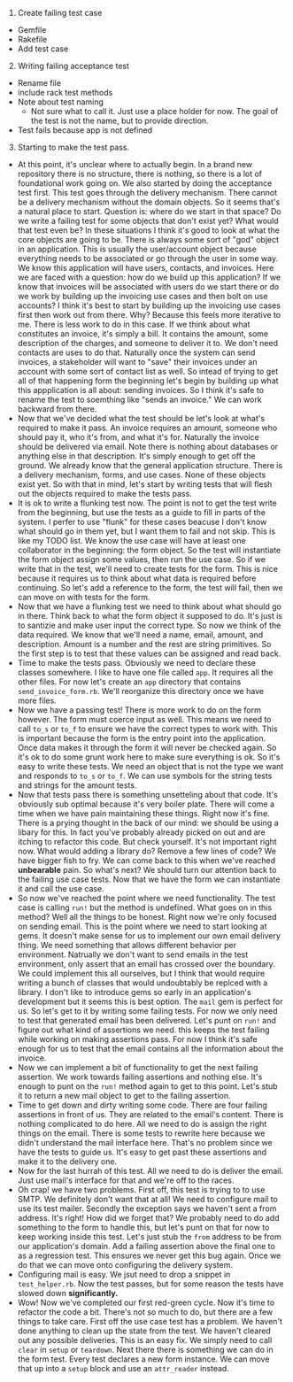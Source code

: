 1. Create failing test case
  * Gemfile
  * Rakefile
  * Add test case

2. Writing failing acceptance test
  * Rename file
  * include rack test methods
  * Note about test naming
    - Not sure what to call it. Just use a place holder for now. The
      goal of the test is not the name, but to provide direction.
  * Test fails because app is not defined

3. Starting to make the test pass.
  * At this point, it's unclear where to actually begin. In a brand
    new repository there is no structure, there is nothing, so there
    is a lot of foundational work going on. We also started by doing
    the acceptance test first. This test goes through the delivery
    mechanism. There cannot be a delivery mechanism without the domain
    objects. So it seems that's a natural place to start. Question is:
    where do we start in that space? Do we write a failing test for
    some objects that don't exist yet? What would that test even be?
    In these situations I think it's good to look at what the core
    objects are going to be. There is always some sort of "god" object
    in an application. This is usually the user/account object because
    everything needs to be associated or go through the user in some
    way. We know this application will have users, contacts, and
    invoices. Here we are faced with a question: how do we build up
    this application? If we know that invoices will be associated with
    users do we start there or do we work by building up the invoicing
    use cases and then bolt on use accounts? I think it's best to
    start by building up the invoicing use cases first then work out
    from there. Why? Because this feels more iterative to me. There is
    less work to do in this case. If we think about what constitutes
    an invoice, it's simply a bill. It contains the amount, some
    description of the charges, and someone to deliver it to. We don't
    need contacts are uses to do that. Naturally once the system can
    send invoices, a stakeholder will want to "save" their invoices
    under an account with some sort of contact list as well. So intead
    of trying to get all of that happening form the beginning let's
    begin by building up what this appplication is all about: sending
    invoices. So I think it's safe to rename the test to soemthing
    like "sends an invoice." We can work backward from there.
  * Now that we've decided what the test should be let's look at
    what's required to make it pass. An invoice requires an amount,
    someone who should pay it, who it's from, and what it's for.
    Naturally the invoice should be delivered via email. Note there is
    nothing about databases or anything else in that description. It's
    simply enough to get off the ground. We already know that the
    general application structure. There is a delivery mechanism,
    forms, and use cases. None of these objects exist yet. So with
    that in mind, let's start by writing tests that will flesh out the
    objects required to make the tests pass.
  * It is ok to write a flunking test now. The point is not to get the
    test write from the beginning, but use the tests as a guide to
    fill in parts of the system. I perfer to use "flunk" for these
    cases beacuse I don't know what should go in them yet, but I want
    them to fail and not skip. This is like my TODO list.
    We know the use case will have at least one collaborator in the
    beginning: the form object. So the test will instantiate the form
    object assign some values, then run the use case. So if we write
    that in the test, we'll need to create tests for the form. This is
    nice because it requires us to think about what data is required
    before continuing. So let's add a reference to the form, the test
    will fail, then we can move on with tests for the form.
  * Now that we have a flunking test we need to think about what
    should go in there. Think back to what the form object it supposed
    to do. It's just is to santizie and make user input the correct
    type. So now we think of the data required. We know that we'll
    need a name, email, amount, and description. Amount is a number
    and the rest are string primitives. So the first step is to test
    that these values can be assigned and read back.
  * Time to make the tests pass. Obviously we need to declare these
    classes somewhere. I like to have one file called `app`. It
    requires all the other files. For now let's create an `app`
    directory that contains `send_invoice_form.rb`. We'll reorganize
    this directory once we have more files.
  * Now we have a passing test! There is more work to do on the form
    however. The form must coerce input as well. This means we need to
    call `to_s` or `to_f` to ensure we have the correct types to work
    with. This is important because the form is the entry point into
    the application. Once data makes it through the form it will never
    be checked again. So it's ok to do some grunt work here to make
    sure everything is ok. So it's easy to write these tests. We need
    an object that is not the type we want and responds to `to_s` or
    `to_f`. We can use symbols for the string tests and strings for
    the amount tests.
  * Now that tests pass there is something unsetteling about that
    code. It's obviously sub optimal because it's very boiler plate.
    There will come a time when we have pain maintaining these things.
    Right now it's fine. There is a prying thought in the back of our
    mind: we should be using a libary for this. In fact you've
    probably already picked on out and are itching to refactor this
    code. But check yourself. It's not important right now. What would
    adding a library do? Remove a few lines of code? We have bigger
    fish to fry. We can come back to this when we've reached
    **unbearable** pain. So what's next? We should turn our attention
    back to the failing use case tests. Now that we have the form we
    can instantiate it and call the use case.
  * So now we've reached the point where we need functionality. The
    test case is calling `run!` but the method is undefined. What goes
    on in this method? Well all the things to be honest. Right now
    we're only focused on sending email. This is the point where we
    need to start looking at gems. It doesn't make sense for us to
    implement our own email delivery thing. We need something that
    allows different behavior per environment. Natrually we don't want
    to send emails in the test environment, only assert that an email
    has crossed over the boundary. We could implement this all
    ourselves, but I think that would require writing a bunch of
    classes that would undoubtably be replced with a library. I don't
    like to introduce gems so early in an application's development
    but it seems this is best option. The `mail` gem is perfect for
    us. So let's get to it by writing some failing tests. For now we
    only need to test that generated email has been delivered. Let's
    punt on `run!` and figure out what kind of assertions we need.
    this keeps the test failing while working on making assertions
    pass. For now I think it's safe enough for us to test that the
    email contains all the information about the invoice.
  * Now we can implement a bit of functionality to get the next
    failing assertion. We work towards failing assertions and nothing
    else. It's enough to punt on the `run!` method again to get to
    this point. Let's stub it to return a new mail object to get to
    the failing assertion.
  * Time to get down and dirty writing some code. There are four
    failing assertions in front of us. They are related to the email's
    content. There is nothing complicated to do here. All we need to
    do is assign the right things on the email. There is some tests to
    rewrite here because we didn't understand the mail interface here.
    That's no problem since we have the tests to guide us. It's easy
    to get past these assertions and make it to the delivery one.
  * Now for the last hurrah of this test. All we need to do is
    deliver the email. Just use mail's interface for that and we're
    off to the races.
  * Oh crap! we have two problems. First off, this test is trying to
    to use SMTP. We definitely don't want that at all! We need to
    configure mail to use its test mailer. Secondly the exception says
    we haven't sent a from address. It's right! How did we forget
    that? We probably need to do add something to the form to handle
    this, but let's punt on that for now to keep working inside this
    test. Let's just stub the `from` address to be from our
    application's domain. Add a failing assertion above the final one
    to as a regression test. This ensures we never get this bug again.
    Once we do that we can move onto configuring the delivery system.
  * Configuring mail is easy. We jsut need to drop a snippet in
    `test_helper.rb`. Now the test passes, but for some reason the
    tests have slowed down **significantly.**
  * Wow! Now we've completed our first red-green cycle. Now it's time
    to refactor the code a bit. There's not so much to do, but there
    are a few things to take care. First off the use case test has a
    problem. We haven't done anything to clean up the state from the
    test. We haven't cleared out any possible deliveries. This is an
    easy fix. We simply need to call `clear` in `setup` or `teardown`.
    Next there there is something we can do in the form test. Every
    test declares a new form instance. We can move that up into a
    `setup` block and use an `attr_reader` instead.

